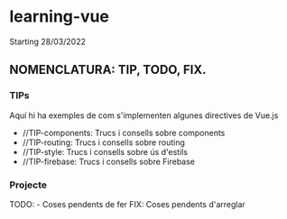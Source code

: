 # learning-vue

Starting 28/03/2022

## NOMENCLATURA: TIP, TODO, FIX.

### TIPs

Aquí hi ha exemples de com s'implementen algunes directives de Vue.js

* //TIP-components: Trucs i consells sobre components
* //TIP-routing: Trucs i consells sobre routing
* //TIP-style: Trucs i consells sobre ús d'estils
* //TIP-firebase: Trucs i consells sobre Firebase

### Projecte

  TODO: - Coses pendents de fer
  FIX: Coses pendents d'arreglar